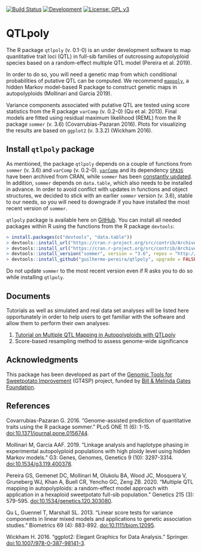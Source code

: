 [![Build Status](https://travis-ci.org/guilherme-pereira/QTLpoly.svg?branch=master)](https://travis-ci.org/guilherme-pereira/QTLpoly) [![Development](https://img.shields.io/badge/development-active-blue.svg)](https://img.shields.io/badge/development-active-blue.svg)
[![License: GPL v3](https://img.shields.io/badge/License-GPL%20v3-blue.svg)](https://www.gnu.org/licenses/gpl-3.0)

# QTLpoly

The R package `qtlpoly` (v. 0.1-0) is an under development software to map quantitative trait loci (QTL) in full-sib families of outcrossing autopolyploid species based on a random-effect multiple QTL model (Pereira et al. 2019). 

In order to do so, you will need a genetic map from which conditional probabilities of putative QTL can be computed. We recommend [`mappoly`](https://github.com/mmollina/MAPpoly), a hidden Markov model-based R package to construct genetic maps in autopolyploids (Mollinari and Garcia 2019).

Variance components associated with putative QTL are tested using score statistics from the R package `varComp` (v. 0.2-0) (Qu et al. 2013). Final models are fitted using residual maximum likelihood (REML) from the R package `sommer` (v. 3.6) (Covarrubias-Pazaran 2016). Plots for visualizing the results are based on `ggplot2` (v. 3.3.2) (Wickham 2016). 

## Install `qtlpoly` package

As mentioned, the package `qtlpoly` depends on a couple of functions from `sommer` (v. 3.6) and `varComp` (v. 0.2-0). [`varComp`](https://cran.r-project.org/src/contrib/Archive/varComp/) and its dependency [`SPA3G`](https://cran.r-project.org/src/contrib/Archive/SPA3G/) have been archived from CRAN, while `sommer` has been [constantly updated](https://cran.r-project.org/web/packages/sommer/index.html). In addition, `sommer` depends on `data.table`, which also needs to be installed in advance. In order to avoid conflict with updates in functions and object structures, we decided to stick with an earlier `sommer` version (v. 3.6), stable to our needs, so you will need to downgrade if you have installed the most recent version of `sommer`. 

`qtlpoly` package is available here on [GitHub](https://github.com/guilherme-pereira/qtlpoly). You can install all needed packages within R using the functions from the R package `devtools`:

```r
> install.packages(c("devtools", "data.table"))
> devtools::install_url("https://cran.r-project.org/src/contrib/Archive/SPA3G/SPA3G_1.0.tar.gz")
> devtools::install_url("https://cran.r-project.org/src/contrib/Archive/varComp/varComp_0.2-0.tar.gz")
> devtools::install_version("sommer", version = "3.6", repos = "http://cran.us.r-project.org", upgrade = FALSE)
> devtools::install_github("guilherme-pereira/qtlpoly", upgrade = FALSE) 
```

Do not update `sommer` to the most recent version even if R asks you to do so while installing `qtlpoly`. 

## Documents

Tutorials as well as simulated and real data set analyses will be listed here opportunately in order to help users to get familiar with the software and allow them to perform their own analyses:

1. [Tutorial on Multiple QTL Mapping in Autopolyploids with QTLpoly](https://guilherme-pereira.github.io/QTLpoly/1-tutorial)
2. Score-based resampling method to assess genome-wide significance

## Acknowledgments

This package has been developed as part of the [Genomic Tools for Sweetpotato Improvement](https://sweetpotatogenomics.cals.ncsu.edu/) (GT4SP) project, funded by [Bill \& Melinda Gates Foundation](https://www.gatesfoundation.org/).

## References

Covarrubias-Pazaran G. 2016. “Genome-assisted prediction of quantitative traits using the R package sommer.” PLoS ONE 11 (6): 1-15. [doi:10.1371/journal.pone.0156744](https://doi.org/10.1371/journal.pone.0156744).

Mollinari M, Garcia AAF. 2019. “Linkage analysis and haplotype phasing in experimental autopolyploid populations with high ploidy level using hidden Markov models.” G3: Genes, Genomes, Genetics 9 (10): 3297-3314. [doi:10.1534/g3.119.400378](https://doi.org/10.1534/g3.119.400378).

Pereira GS, Gemenet DC, Mollinari M, Olukolu BA, Wood JC, Mosquera V, Gruneberg WJ, Khan A, Buell CR, Yencho GC, Zeng ZB. 2020. “Multiple QTL mapping in autopolyploids: a random-effect model approach with application in a hexaploid sweetpotato full-sib population.” Genetics 215 (3): 579-595. [doi:10.1534/genetics.120.303080](https://doi.org/10.1534/genetics.120.303080).

Qu L, Guennel T, Marshall SL. 2013. “Linear score tests for variance components in linear mixed models and applications to genetic association studies.” Biometrics 69 (4): 883-892. [doi:10.1111/biom.12095](https://doi.org/10.1111/biom.12095).

Wickham H. 2016. “ggplot2: Elegant Graphics for Data Analysis.” Springer. [doi:10.1007/978-0-387-98141-3](https://www.springer.com/gp/book/9780387981413).
